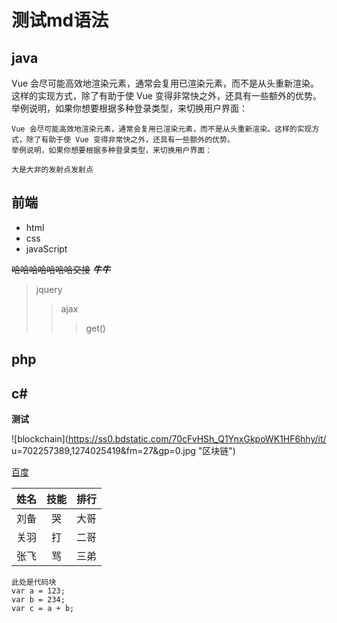 # 测试md语法

## java

Vue 会尽可能高效地渲染元素，通常会复用已渲染元素，而不是从头重新渲染。这样的实现方式，除了有助于使 Vue 变得非常快之外，还具有一些额外的优势。举例说明，如果你想要根据多种登录类型，来切换用户界面：

    Vue 会尽可能高效地渲染元素，通常会复用已渲染元素，而不是从头重新渲染。这样的实现方式，除了有助于使 Vue 变得非常快之外，还具有一些额外的优势。
    举例说明，如果你想要根据多种登录类型，来切换用户界面：
    
    大是大非的发射点发射点

## 前端

- html
- css
- javaScript

~~哈哈哈哈哈哈哈交接~~
***牛牛***

>jquery
>>ajax
>>>get()

## php
## c#

**测试**

![blockchain](https://ss0.bdstatic.com/70cFvHSh_Q1YnxGkpoWK1HF6hhy/it/
u=702257389,1274025419&fm=27&gp=0.jpg "区块链")

[百度](http://baidu.com)

姓名|技能|排行
:--:|:--:|:--
刘备|哭|大哥
关羽|打|二哥
张飞|骂|三弟

```
此处是代码块
var a = 123;
var b = 234;
var c = a + b;
```

